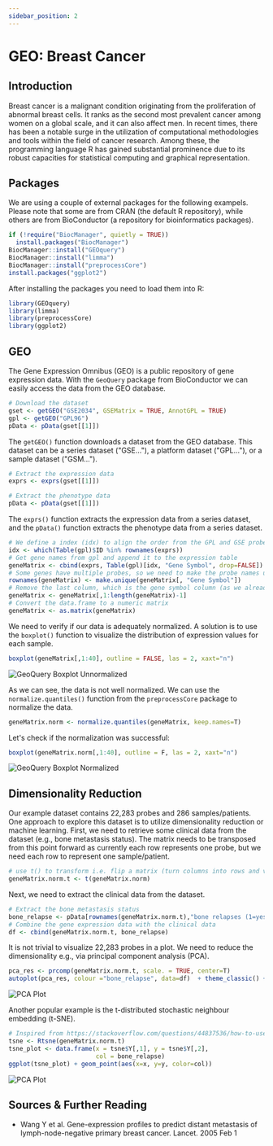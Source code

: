 ```yaml
---
sidebar_position: 2
---
```

# GEO: Breast Cancer

## Introduction
Breast cancer is a malignant condition originating from the proliferation of abnormal breast cells.
It ranks as the second most prevalent cancer among women on a global scale, and it can also affect men. 
In recent times, there has been a notable surge in the utilization of computational methodologies and tools within the field of cancer research.
Among these, the programming language R has gained substantial prominence due to its robust capacities for statistical computing and graphical representation.

## Packages

We are using a couple of external packages for the following exampels. 
Please note that some are from CRAN (the default R repository), while others are from BioConductor (a repository for bioinformatics packages).
```r
if (!require("BiocManager", quietly = TRUE))
  install.packages("BiocManager")
BiocManager::install("GEOquery")
BiocManager::install("limma")
BiocManager::install("preprocessCore")
install.packages("ggplot2")
```

After installing the packages you need to load them into R:
```r
library(GEOquery)
library(limma)
library(preprocessCore)
library(ggplot2)
```

## GEO

The Gene Expression Omnibus (GEO) is a public repository of gene expression data.
With the `GeoQuery` package from BioConductor we can easily access the data from the GEO database.

```r 
# Download the dataset
gset <- getGEO("GSE2034", GSEMatrix = TRUE, AnnotGPL = TRUE)
gpl <- getGEO("GPL96")
pData <- pData(gset[[1]])
```

The `getGEO()` function downloads a dataset from the GEO database.
This dataset can be a series dataset ("GSE..."), a platform dataset ("GPL..."), or a sample dataset ("GSM...").

```r
# Extract the expression data
exprs <- exprs(gset[[1]])

# Extract the phenotype data
pData <- pData(gset[[1]]) 
```

The `exprs()` function extracts the expression data from a series dataset, and the `pData()` function extracts the phenotype data from a series dataset.

```r
# We define a index (idx) to align the order from the GPL and GSE probe names 
idx <- which(Table(gpl)$ID %in% rownames(exprs))
# Get gene names from gpl and append it to the expression table
geneMatrix <- cbind(exprs, Table(gpl)[idx, "Gene Symbol", drop=FALSE])
# Some genes have multiple probes, so we need to make the probe names unique to utilize them as rownames
rownames(geneMatrix) <- make.unique(geneMatrix[, "Gene Symbol"])
# Remove the last column, which is the gene symbol column (as we already have the gene names as rownames)
geneMatrix <- geneMatrix[,1:length(geneMatrix)-1]
# Convert the data.frame to a numeric matrix
geneMatrix <- as.matrix(geneMatrix)
```

We need to verify if our data is adequately normalized.
A solution is to use the `boxplot()` function to visualize the distribution of expression values for each sample.
```r
boxplot(geneMatrix[,1:40], outline = FALSE, las = 2, xaxt="n")
```
![](./Images/breast_boxplot.svg "GeoQuery Boxplot Unnormalized")

As we can see, the data is not well normalized.
We can use the `normalize.quantiles()` function from the `preprocessCore` package to normalize the data.
```r
geneMatrix.norm <- normalize.quantiles(geneMatrix, keep.names=T)
```

Let's check if the normalization was successful:
```r
boxplot(geneMatrix.norm[,1:40], outline = F, las = 2, xaxt="n")
```

![](./Images/breast_boxplot_norm.svg "GeoQuery Boxplot Normalized")

## Dimensionality Reduction

Our example dataset contains 22,283 probes and 286 samples/patients.
One approach to explore this dataset is to utilize dimensionality reduction or machine learning.
First, we need to retrieve some clinical data from the dataset (e.g., bone metastasis status).
The matrix needs to be transposed from this point forward as currently each row represents one probe, but we need each row to represent one sample/patient.

```r
# use t() to transform i.e. flip a matrix (turn columns into rows and vice-versa)
geneMatrix.norm.t <- t(geneMatrix.norm)
```

Next, we need to extract the clinical data from the dataset.
```r
# Extract the bone metastasis status
bone_relapse <- pData[rownames(geneMatrix.norm.t),"bone relapses (1=yes, 0=no):ch1"]
# Combine the gene expression data with the clinical data
df <- cbind(geneMatrix.norm.t, bone_relapse)
```

It is not trivial to visualize 22,283 probes in a plot.
We need to reduce the dimensionality e.g., via principal component analysis (PCA).
```r
pca_res <- prcomp(geneMatrix.norm.t, scale. = TRUE, center=T)
autoplot(pca_res, colour ="bone_relapse", data=df)  + theme_classic() + theme(legend.position="bottom")
```
![](./Images/breast_pca.svg "PCA Plot")

Another popular example is the t-distributed stochastic neighbour embedding (t-SNE).
```r
# Inspired from https://stackoverflow.com/questions/44837536/how-to-use-ggplot-to-plot-t-sne-clustering
tsne <- Rtsne(geneMatrix.norm.t)
tsne_plot <- data.frame(x = tsne$Y[,1], y = tsne$Y[,2],
                        col = bone_relapse)
ggplot(tsne_plot) + geom_point(aes(x=x, y=y, color=col))
```
![](./Images/breast_tsne.svg "PCA Plot")


## Sources & Further Reading
- Wang Y et al. Gene-expression profiles to predict distant metastasis of lymph-node-negative primary breast cancer. Lancet. 2005 Feb 1